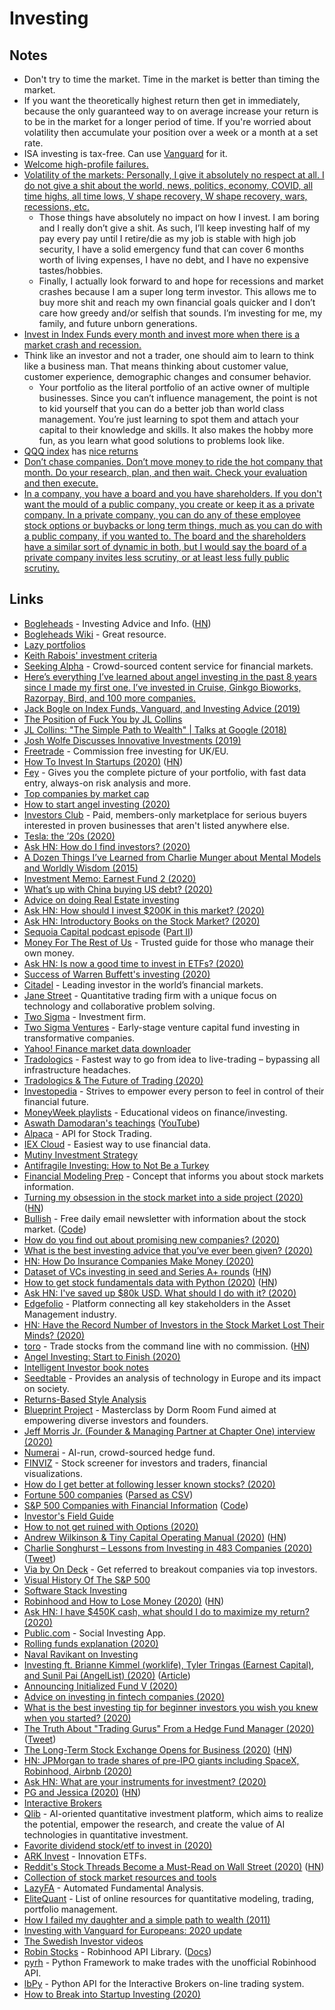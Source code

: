 # Investing

## Notes

- Don't try to time the market. Time in the market is better than timing the market.
- If you want the theoretically highest return then get in immediately, because the only guaranteed way to on average increase your return is to be in the market for a longer period of time. If you're worried about volatility then accumulate your position over a week or a month at a set rate.
- ISA investing is tax-free. Can use [Vanguard](https://www.vanguardinvestor.co.uk/investing-explained/stocks-shares-isa) for it.
- [Welcome high-profile failures.](https://twitter.com/patio11/status/1296303522737033216)
- [Volatility of the markets: Personally, I give it absolutely no respect at all. I do not give a shit about the world, news, politics, economy, COVID, all time highs, all time lows, V shape recovery, W shape recovery, wars, recessions, etc.](https://www.reddit.com/r/investing/comments/igz1d2/what_is_the_best_investing_tip_for_beginner/)
  - Those things have absolutely no impact on how I invest. I am boring and I really don’t give a shit. As such, I’ll keep investing half of my pay every pay until I retire/die as my job is stable with high job security, I have a solid emergency fund that can cover 6 months worth of living expenses, I have no debt, and I have no expensive tastes/hobbies.
  - Finally, I actually look forward to and hope for recessions and market crashes because I am a super long term investor. This allows me to buy more shit and reach my own financial goals quicker and I don’t care how greedy and/or selfish that sounds. I’m investing for me, my family, and future unborn generations.
- [Invest in Index Funds every month and invest more when there is a market crash and recession.](https://www.reddit.com/r/investing/comments/igz1d2/what_is_the_best_investing_tip_for_beginner/)
- Think like an investor and not a trader, one should aim to learn to think like a business man. That means thinking about customer value, customer experience, demographic changes and consumer behavior.
  - Your portfolio as the literal portfolio of an active owner of multiple businesses. Since you can’t influence management, the point is not to kid yourself that you can do a better job than world class management. You’re just learning to spot them and attach your capital to their knowledge and skills. It also makes the hobby more fun, as you learn what good solutions to problems look like.
- [QQQ index](https://www.investopedia.com/ask/answers/061715/what-qqq-etf.asp) has [nice returns](https://www.reddit.com/r/investing/comments/igz1d2/what_is_the_best_investing_tip_for_beginner/g2wyqab/?utm_source=reddit&utm_medium=web2x&context=3)
- [Don’t chase companies. Don’t move money to ride the hot company that month. Do your research, plan, and then wait. Check your evaluation and then execute.](https://www.reddit.com/r/investing/comments/igz1d2/what_is_the_best_investing_tip_for_beginner/)
- [In a company, you have a board and you have shareholders. If you don't want the mould of a public company, you create or keep it as a private company. In a private company, you can do any of these employee stock options or buybacks or long term things, much as you can do with a public company, if you wanted to. The board and the shareholders have a similar sort of dynamic in both, but I would say the board of a private company invites less scrutiny, or at least less fully public scrutiny.](https://news.ycombinator.com/item?id=24456655)

## Links

- [Bogleheads](https://www.bogleheads.org/) - Investing Advice and Info. ([HN](https://news.ycombinator.com/item?id=24023604))
- [Bogleheads Wiki](https://www.bogleheads.org/wiki/Main_Page) - Great resource.
- [Lazy portfolios](https://www.bogleheads.org/wiki/Lazy_portfolios)
- [Keith Rabois' investment criteria](https://twitter.com/rabois/status/934099022603747329)
- [Seeking Alpha](https://seekingalpha.com/) - Crowd-sourced content service for financial markets.
- [Here’s everything I’ve learned about angel investing in the past 8 years since I made my first one. I’ve invested in Cruise, Ginkgo Bioworks, Razorpay, Bird, and 100 more companies.](https://twitter.com/justinkan/status/1136751115632988160)
- [Jack Bogle on Index Funds, Vanguard, and Investing Advice (2019)](https://www.youtube.com/watch?v=MLgn_kVKjCE)
- [The Position of Fuck You by JL Collins](https://www.youtube.com/watch?v=eikbQPldhPY)
- [JL Collins: "The Simple Path to Wealth" | Talks at Google (2018)](https://www.youtube.com/watch?v=T71ibcZAX3I)
- [Josh Wolfe Discusses Innovative Investments (2019)](https://overcast.fm/+JVs6Yyeqg)
- [Freetrade](https://freetrade.io/) - Commission free investing for UK/EU.
- [How To Invest In Startups (2020)](https://blog.samaltman.com/how-to-invest-in-startups) ([HN](https://news.ycombinator.com/item?id=22035997))
- [Fey](https://www.feyapp.com/) - Gives you the complete picture of your portfolio, with fast data entry, always-on risk analysis and more.
- [Top companies by market cap](https://finviz.com/screener.ashx?o=-marketcap)
- [How to start angel investing (2020)](https://medium.com/@juliadewahl/how-to-start-angel-investing-8f2eb779e96f)
- [Investors Club](https://investors.club/) - Paid, members-only marketplace for serious buyers interested in proven businesses that aren't listed anywhere else.
- [Tesla: the ’20s (2020)](https://jwmza.com/thoughts/tesla-the-20s/)
- [Ask HN: How do I find investors? (2020)](https://news.ycombinator.com/item?id=22284025)
- [A Dozen Things I’ve Learned from Charlie Munger about Mental Models and Worldly Wisdom (2015)](https://25iq.com/2015/08/22/a-dozen-things-ive-learned-from-charlie-munger-about-mental-models-and-worldly-wisdom/)
- [Investment Memo: Earnest Fund 2 (2020)](https://earnestcapital.com/investment-memo-fund-2/)
- [What’s up with China buying US debt? (2020)](https://www.reddit.com/r/OutOfTheLoop/comments/fj1avn/whats_up_with_china_buying_us_debt/)
- [Advice on doing Real Estate investing](https://www.reddit.com/r/financialindependence/comments/fj33fa/the_best_financial_decision_i_ever_made/fkkqiw3)
- [Ask HN: How should I invest \$200K in this market? (2020)](https://news.ycombinator.com/item?id=22623807)
- [Ask HN: Introductory Books on the Stock Market? (2020)](https://news.ycombinator.com/item?id=22709843)
- [Sequoia Capital podcast episode](https://overcast.fm/+FaxnVsu28) ([Part II](https://overcast.fm/+FaxleB3SE))
- [Money For The Rest of Us](https://moneyfortherestofus.com/) - Trusted guide for those who manage their own money.
- [Ask HN: Is now a good time to invest in ETFs? (2020)](https://news.ycombinator.com/item?id=22723957)
- [Success of Warren Buffett's investing (2020)](https://www.reddit.com/r/investing/comments/frmj8x/warren_buffett/)
- [Citadel](https://www.citadel.com/) - Leading investor in the world’s financial markets.
- [Jane Street](https://www.janestreet.com/) - Quantitative trading firm with a unique focus on technology and collaborative problem solving.
- [Two Sigma](https://www.twosigma.com/) - Investment firm.
- [Two Sigma Ventures](https://twosigmaventures.com/) - Early-stage venture capital fund investing in transformative companies.
- [Yahoo! Finance market data downloader](https://github.com/ranaroussi/yfinance)
- [Tradologics](https://tradologics.com/) - Fastest way to go from idea to live-trading – bypassing all infrastructure headaches.
- [Tradologics & The Future of Trading (2020)](https://aroussi.com/post/tradologics-the-future-of-trading)
- [Investopedia](https://www.investopedia.com/) - Strives to empower every person to feel in control of their financial future.
- [MoneyWeek playlists](https://www.youtube.com/user/MoneyWeekVideos/playlists) - Educational videos on finance/investing.
- [Aswath Damodaran's teachings](http://pages.stern.nyu.edu/~adamodar/) ([YouTube](https://www.youtube.com/channel/UCLvnJL8htRR1T9cbSccaoVw/playlists))
- [Alpaca](https://alpaca.markets/) - API for Stock Trading.
- [IEX Cloud](https://iexcloud.io/) - Easiest way to use financial data.
- [Mutiny Investment Strategy](https://mutinyfund.com/about/)
- [Antifragile Investing: How to Not Be a Turkey](https://taylorpearson.me/antifragile-investing/)
- [Financial Modeling Prep](https://financialmodelingprep.com/) - Concept that informs you about stock markets information.
- [Turning my obsession in the stock market into a side project (2020)](https://eduardosasso.co/blog/turning-my-obsession-in-the-stock-market-into-a-side-project/) ([HN](https://news.ycombinator.com/item?id=22870667))
- [Bullish](https://bullish.email/) - Free daily email newsletter with information about the stock market. ([Code](https://github.com/eduardosasso/bullish))
- [How do you find out about promising new companies? (2020)](https://www.reddit.com/r/investing/comments/g3pgax/how_do_you_find_out_about_promising_new_companies/)
- [What is the best investing advice that you’ve ever been given? (2020)](https://www.reddit.com/r/investing/comments/g8eikm/what_is_the_best_investing_advice_that_youve_ever/)
- [HN: How Do Insurance Companies Make Money (2020)](https://news.ycombinator.com/item?id=23040333)
- [Dataset of VCs investing in seed and Series A+ rounds](https://unicorn-nest.com/dataset/) ([HN](https://news.ycombinator.com/item?id=23018805))
- [How to get stock fundamentals data with Python (2020)](http://theautomatic.net/2020/05/05/how-to-download-fundamentals-data-with-python/) ([HN](https://news.ycombinator.com/item?id=23081595))
- [Ask HN: I've saved up \$80k USD. What should I do with it? (2020)](https://news.ycombinator.com/item?id=23089445)
- [Edgefolio](https://edgefolio.com/) - Platform connecting all key stakeholders in the Asset Management industry.
- [HN: Have the Record Number of Investors in the Stock Market Lost Their Minds? (2020)](https://news.ycombinator.com/item?id=23200830)
- [toro](https://gitlab.com/aenegri/toro) - Trade stocks from the command line with no commission. ([HN](https://news.ycombinator.com/item?id=23209142))
- [Angel Investing: Start to Finish (2020)](https://www.holloway.com/b/angel-investing)
- [Intelligent Investor book notes](https://wiki.harrison.dev/books/intelligent-investor.html)
- [Seedtable](https://www.seedtable.com/) - Provides an analysis of technology in Europe and its impact on society.
- [Returns-Based Style Analysis](https://www.badgerodon.com/rbsa)
- [Blueprint Project](https://blueprint.dormroomfund.com/) - Masterclass by Dorm Room Fund aimed at empowering diverse investors and founders.
- [Jeff Morris Jr. (Founder & Managing Partner at Chapter One) interview (2020)](https://thetakeoff.substack.com/p/jeff-morris-jr-edition-15)
- [Numerai](https://numer.ai/) - AI-run, crowd-sourced hedge fund.
- [FINVIZ](https://www.finviz.com/) - Stock screener for investors and traders, financial visualizations.
- [How do I get better at following lesser known stocks? (2020)](https://www.reddit.com/r/investing/comments/gyax1h/how_do_i_get_better_at_following_lesser_known/)
- [Fortune 500 companies](https://fortune.com/fortune500/) ([Parsed as CSV](https://github.com/cmusam/fortune500))
- [S&P 500 Companies with Financial Information](https://datahub.io/core/s-and-p-500-companies) ([Code](https://github.com/datasets/s-and-p-500-companies))
- [Investor's Field Guide](http://investorfieldguide.com/)
- [How to not get ruined with Options (2020)](https://www.reddit.com/r/investing/comments/hdft5z/how_to_not_get_ruined_with_options_part_1_of_4/)
- [Andrew Wilkinson & Tiny Capital Operating Manual (2020)](https://colinkeeley.com/blog/andrew-wilkinson-tiny-capital-operating-manual) ([HN](https://news.ycombinator.com/item?id=23739381))
- [Charlie Songhurst – Lessons from Investing in 483 Companies (2020)](http://investorfieldguide.com/songhurst/) ([Tweet](https://twitter.com/patrick_oshag/status/1280889822404624384))
- [Via by On Deck](https://via.beondeck.com/) - Get referred to breakout companies via top investors.
- [Visual History Of The S&P 500](https://etfdb.com/history-of-the-s-and-p-500/)
- [Software Stack Investing](https://softwarestackinvesting.com/)
- [Robinhood and How to Lose Money (2020)](https://themargins.substack.com/p/robinhood-and-how-to-lose-money) ([HN](https://news.ycombinator.com/item?id=23894228))
- [Ask HN: I have \$450K cash, what should I do to maximize my return? (2020)](https://news.ycombinator.com/item?id=24020899)
- [Public.com](https://public.com/) - Social Investing App.
- [Rolling funds explanation (2020)](https://github.com/cassidoo/stream-hooks-demo)
- [Naval Ravikant on Investing](https://www.navalmanack.com/investing)
- [Investing ft. Brianne Kimmel (worklife), Tyler Tringas (Earnest Capital), and Sunil Pai (AngelList) (2020)](https://www.youtube.com/watch?v=a6oxclPIaxs) ([Article](https://techcrunch.com/2020/08/05/gumroad-founder-sahil-lavingia-launches-new-seed-fund-in-collaboration-with-angellist/))
- [Announcing Initialized Fund V (2020)](https://medium.com/initialized-capital/announcing-initialized-fund-v-ab34becf68c9)
- [Advice on investing in fintech companies (2020)](https://twitter.com/arfrank/status/1297997387475099654)
- [What is the best investing tip for beginner investors you wish you knew when you started? (2020)](https://www.reddit.com/r/investing/comments/igz1d2/what_is_the_best_investing_tip_for_beginner/)
- [The Truth About "Trading Gurus" From a Hedge Fund Manager (2020)](https://www.youtube.com/watch?v=JfP4rVsmL_Q) ([Tweet](https://twitter.com/ossia/status/1300473889663995904))
- [The Long-Term Stock Exchange Opens for Business (2020)](https://blog.ltse.com/the-long-term-stock-exchange-opens-for-business-38b13f51e87b) ([HN](https://news.ycombinator.com/item?id=24420177))
- [HN: JPMorgan to trade shares of pre-IPO giants including SpaceX, Robinhood, Airbnb (2020)](https://news.ycombinator.com/item?id=24456655)
- [Ask HN: What are your instruments for investment? (2020)](https://news.ycombinator.com/item?id=24539605)
- [PG and Jessica (2020)](https://blog.samaltman.com/pg-and-jessica) ([HN](https://news.ycombinator.com/item?id=24590401))
- [Interactive Brokers](https://www.interactivebrokers.com/en/home.php)
- [Qlib](https://github.com/microsoft/qlib) - AI-oriented quantitative investment platform, which aims to realize the potential, empower the research, and create the value of AI technologies in quantitative investment.
- [Favorite dividend stock/etf to invest in (2020)](https://www.reddit.com/r/investing/comments/j8quo5/favorite_dividend_stocketf_to_invest_in/)
- [ARK Invest](https://ark-funds.com/) - Innovation ETFs.
- [Reddit's Stock Threads Become a Must-Read on Wall Street (2020)](https://www.bloomberg.com/news/articles/2020-10-10/home-made-covid-vaccine-appeared-to-work-but-questions-remained) ([HN](https://news.ycombinator.com/item?id=24739458))
- [Collection of stock market resources and tools](https://github.com/ckz8780/market-toolkit)
- [LazyFA](https://www.lazyfa.com/) - Automated Fundamental Analysis.
- [EliteQuant](https://github.com/EliteQuant/EliteQuant) - List of online resources for quantitative modeling, trading, portfolio management.
- [How I failed my daughter and a simple path to wealth (2011)](https://jlcollinsnh.com/2011/06/08/how-i-failed-my-daughter-and-a-simple-path-to-wealth/)
- [Investing with Vanguard for Europeans: 2020 update](https://jlcollinsnh.com/2020/04/22/investing-with-vanguard-for-europeans-2020-update/)
- [The Swedish Investor videos](https://www.youtube.com/c/TheSwedishInvestor/videos)
- [Robin Stocks](https://github.com/jmfernandes/robin_stocks) - Robinhood API Library. ([Docs](https://robin-stocks.readthedocs.io/en/latest/))
- [pyrh](https://github.com/robinhood-unofficial/pyrh) - Python Framework to make trades with the unofficial Robinhood API.
- [lbPy](https://github.com/blampe/IbPy) - Python API for the Interactive Brokers on-line trading system.
- [How to Break into Startup Investing (2020)](https://eriktorenberg.substack.com/p/how-to-break-into-startup-investing)
